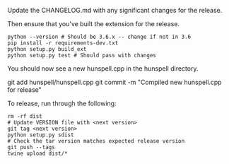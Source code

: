 Update the CHANGELOG.md with any significant changes for the release.

Then ensure that you've built the extension for the release.

    python --version # Should be 3.6.x -- change if not in 3.6
    pip install -r requirements-dev.txt
    python setup.py build_ext
    python setup.py test # Should pass with changes

You should now see a new hunspell.cpp in the hunspell directory.

   git add hunspell/hunspell.cpp
   git commit -m "Compiled new hunspell.cpp for release"

To release, run through the following:

    rm -rf dist
    # Update VERSION file with <next version>
    git tag <next version>
    python setup.py sdist
    # Check the tar version matches expected release version
    git push --tags
    twine upload dist/*
